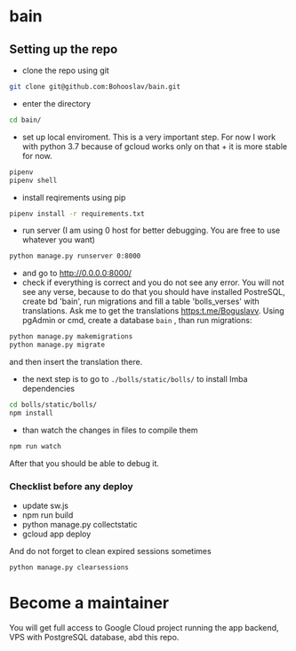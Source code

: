 # bain

## Setting up the repo

* clone the repo using git

``` bash
git clone git@github.com:Bohooslav/bain.git
```

* enter the directory

``` bash
cd bain/
```

* set up local enviroment. This is a very important step. For now I work with python 3.7 because of gcloud works only on that + it is more stable for now.

``` bash
pipenv
pipenv shell
```

* install reqirements using pip

``` bash
pipenv install -r requirements.txt
```

* run server (I am using 0 host for better debugging. You are free to use whatever you want)

``` bash
python manage.py runserver 0:8000
```

* and go to <http://0.0.0.0:8000/>
* check if everything is correct and you do not see any error. You will not see any verse, because to do that you should have installed PostreSQL, create bd 'bain', run migrations and fill a table 'bolls_verses' with translations. Ask me to get the translations  <https:t.me/Boguslavv>. Using pgAdmin or cmd, create a database `bain` , than run migrations:

``` bash
python manage.py makemigrations
python manage.py migrate
```

 and then insert the translation there.

* the next step is to go to `./bolls/static/bolls/` to install Imba dependencies

``` bash
cd bolls/static/bolls/
npm install
```

* than watch the changes in files to compile them

``` bash
npm run watch
```

After that you should be able to debug it.

### Checklist before any deploy

* update sw.js
* npm run build
* python manage.py collectstatic
* gcloud app deploy

And do not forget to clean expired sessions sometimes

``` bash
python manage.py clearsessions
```

# Become a maintainer

You will get full access to Google Cloud project running the app backend, VPS with PostgreSQL database, abd this repo.
